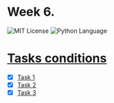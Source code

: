 # Week 6.
<img src="https://img.shields.io/github/license/DimaPermyakov/IU5?color=brightgreen" alt="MIT License"> <img src="https://img.shields.io/badge/language-Python-blue.svg" alt="Python Language">

# [Tasks conditions](https://github.com/IU5-IT/Digital-academy/wiki/Week-6)
- [X] [Task 1](https://github.com/IU5-IT/Digital-academy/blob/main/Python-01/01-week-06-DimaPermyakov/task01.py)
- [X] [Task 2](https://github.com/IU5-IT/Digital-academy/blob/main/Python-01/01-week-06-DimaPermyakov/task02.py)
- [X] [Task 3](https://github.com/IU5-IT/Digital-academy/blob/main/Python-01/01-week-06-DimaPermyakov/task03.py)
